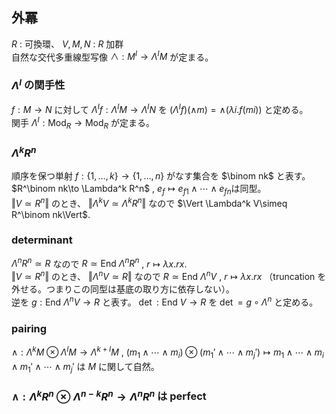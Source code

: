 ## 外冪
$R$ : 可換環、 $V,M,N$ : $R$ 加群  
自然な交代多重線型写像 $\wedge:M^I \to \Lambda^IM$ が定まる。
### $\Lambda^I$ の関手性
$f:M\to N$ に対して
$\Lambda^I f : \Lambda^IM\to \Lambda^I N$ を $(\Lambda^I f) (\wedge m) = \wedge (\lambda i. f(mi))$ と定める。  
関手 $\Lambda^I:\mathrm{Mod}_R\to \mathrm{Mod}_R$ が定まる。
### $\Lambda^k R^n$
順序を保つ単射 $f:\lbrace 1,\ldots,k\rbrace \to \lbrace 1,\ldots,n\rbrace$ がなす集合を $\binom nk$ と表す。  
$R^\binom nk\to \Lambda^k R^n$ , $e_f\mapsto e_{f1}\wedge\cdots \wedge e_{fn}$は同型。  
$\Vert V\simeq R^n\Vert$ のとき、 $\Vert \Lambda^k V\simeq \Lambda^k R^n\Vert$ なので $\Vert \Lambda^k V\simeq R^\binom nk\Vert$.
### determinant
$\Lambda^n R^n\simeq R$ なので $R\simeq \mathrm{End}\ \Lambda^n R^n$ , $r\mapsto \lambda x.rx$.  
$\Vert V\simeq R^n\Vert$ のとき、 $\Vert \Lambda^n V\simeq R\Vert$ なので $R\simeq \mathrm{End}\ \Lambda^n V$ , $r\mapsto \lambda x.rx$ （truncation を外せる。つまりこの同型は基底の取り方に依存しない）。  
逆を $g:\mathrm{End}\ \Lambda^n V \to R$ と表す。 $\det : \mathrm{End}\ V\to R$ を $\det=g\circ \Lambda^n$ と定める。
### pairing
$\wedge : \Lambda^k M \otimes \Lambda^l M\to\Lambda^{k+l} M$ , $(m_1\wedge\cdots\wedge m_i) \otimes (m_1'\wedge\cdots\wedge m_j')\mapsto m_1\wedge\cdots\wedge m_i\wedge m_1'\wedge\cdots\wedge m_j'$
は $M$ に関して自然。  
### $\wedge : \Lambda^k R^n\otimes \Lambda^{n-k}R^n \to \Lambda^n R^n$ は perfect
